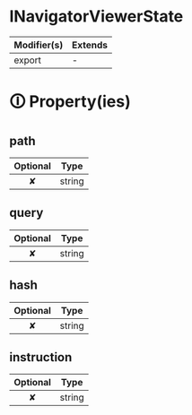 # INavigatorViewerState

| Modifier(s)                            | Extends                                    |
|----------------------------------------|--------------------------------------------|
| export | - |

# &#128712; Property(ies)

## path

| Optional                           | Type                         |
|:----------------------------------:|------------------------------|
| ✘ | string |

## query

| Optional                           | Type                         |
|:----------------------------------:|------------------------------|
| ✘ | string |

## hash

| Optional                           | Type                         |
|:----------------------------------:|------------------------------|
| ✘ | string |

## instruction

| Optional                           | Type                         |
|:----------------------------------:|------------------------------|
| ✘ | string |